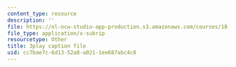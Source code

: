 ```yaml
---
content_type: resource
description: ''
file: https://ol-ocw-studio-app-production.s3.amazonaws.com/courses/18-03sc-differential-equations-fall-2011/cc7bae7c6d1352a8a0211ee687abc4c8_EWWw0jryj1A.vtt
file_type: application/x-subrip
resourcetype: Other
title: 3play caption file
uid: cc7bae7c-6d13-52a8-a021-1ee687abc4c8
---
```

